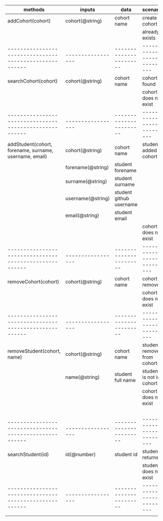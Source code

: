 | methods                                                | inputs            | data                    | scenario                    | outputs |
| ------------------------------------------------------ | ----------------- | ----------------------- | --------------------------- | ------- |
| addCohort(cohort)                                      | cohort(@string)   | cohort name             | create cohort               | @string |
|                                                        |                   |                         | already exists              | @string |
| ------------------------------------------------------ | ----------------- | ----------------------- | --------------------------- | ------- |
| searchCohort(cohort)                                   | cohort(@string)   | cohort name             | cohort found                | @string |
|                                                        |                   |                         | cohort does not exist       | @string |
| ------------------------------------------------------ | ----------------- | ----------------------- | --------------------------- | ------- |
| addStudent(cohort, forename, surname, username, email) | cohort(@string)   | cohort name             | student added to cohort     | @string |
|                                                        | forename(@string) | student forename        |                             |         |
|                                                        | surname(@string)  | student surname         |                             |         |
|                                                        | username(@string) | student github username |                             |         |
|                                                        | email(@string)    | student email           |                             |         |
|                                                        |                   |                         | cohort does not exist       | @string |
| ------------------------------------------------------ | ----------------- | ----------------------- | --------------------------- | ------- |
| removeCohort(cohort)                                   | cohort(@string)   | cohort name             | cohort removed              | @string |
|                                                        |                   |                         | cohort does not exist       | @string |
| ------------------------------------------------------ | ----------------- | ----------------------- | --------------------------- | ------- |
| removeStudent(cohort, name)                            | cohort(@string)   | cohort name             | student removed from cohort | @string |
|                                                        | name(@string)     | student full name       | student is not in cohort    | @string |
|                                                        |                   |                         | cohort does not exist       | @string |
|                                                        |                   |                         |                             | @string |
| ------------------------------------------------------ | ----------------- | ----------------------- | --------------------------- | ------- |
| searchStudent(id)                                      | id(@number)       | student id              | student returned            | @object |
|                                                        |                   |                         | student does not exist      | @string |
| ------------------------------------------------------ | ----------------- | ----------------------- | --------------------------- | ------- |
|                                                        |                   |                         |                             |         |